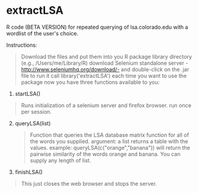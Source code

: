 # extractLSA
R code (BETA VERSION) for repeated querying of lsa.colorado.edu with a wordlist of the user's choice.

Instructions: 
> Download the files and put them into you R package library directory (e.g., /Users/me/Library/R)
> download Selenium standalone server -http://www.seleniumhq.org/download/- and double-click on the .jar file to run it
> call library('extractLSA') each time you want to use the package
> now you have three functions available to you:

1. startLSA()
  > Runs initialization of a selenium server and firefox browser. run once per session.

2. queryLSA(list)
   > Function that queries the LSA database matrix function for all of the words you supplied. 
   > argument: a list
   > returns a table with the values.
   > example: queryLSA(c("orange","banana"))  will return the pairwise similarity of the words orange and banana.
   > You can supply any length of list. 


3. finishLSA()
  > This just closes the web browser and stops the server.

